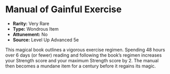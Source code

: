 # Manual of Gainful Exercise

- **Rarity:** Very Rare
- **Type:** Wondrous Item
- **Attunement:** No
- **Source:** Level Up Advanced 5e

This magical book outlines a vigorous exercise regimen. Spending 48 hours over 6 days (or fewer) reading and following the book’s regimen increases your Strength score and your maximum Strength score by 2\. The manual then becomes a mundane item for a century before it regains its magic.
